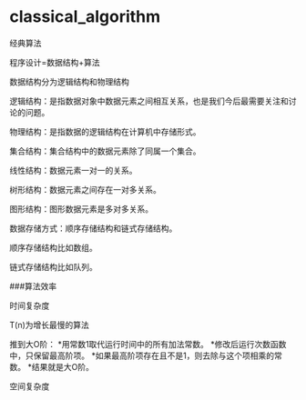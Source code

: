 # classical_algorithm
经典算法

程序设计=数据结构+算法

数据结构分为逻辑结构和物理结构

逻辑结构：是指数据对象中数据元素之间相互关系，也是我们今后最需要关注和讨论的问题。

物理结构：是指数据的逻辑结构在计算机中存储形式。

集合结构：集合结构中的数据元素除了同属一个集合。

线性结构：数据元素一对一的关系。

树形结构：数据元素之间存在一对多关系。

图形结构：图形数据元素是多对多关系。

数据存储方式：顺序存储结构和链式存储结构。

顺序存储结构比如数组。

链式存储结构比如队列。

###算法效率

时间复杂度

T(n)为增长最慢的算法

推到大O阶：
*用常数1取代运行时间中的所有加法常数。
*修改后运行次数函数中，只保留最高阶项。
*如果最高阶项存在且不是1，则去除与这个项相乘的常数。
*结果就是大O阶。

空间复杂度
